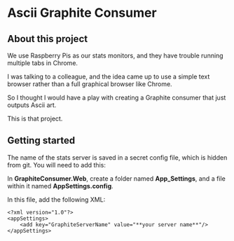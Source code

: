 # Ascii Graphite Consumer

## About this project

We use Raspberry Pis as our stats monitors, and they have trouble running multiple tabs in Chrome.

I was talking to a colleague, and the idea came up to use a simple text browser rather than a full graphical browser like Chrome.

So I thought I would have a play with creating a Graphite consumer that just outputs Ascii art.

This is that project.

## Getting started

The name of the stats server is saved in a secret config file, which is hidden from git. You will need to add this:

In **GraphiteConsumer.Web**, create a folder named **App_Settings**, and a file within it named **AppSettings.config**.

In this file, add the following XML:

	<?xml version="1.0"?>
	<appSettings>
		<add key="GraphiteServerName" value="**your server name**"/>
	</appSettings>